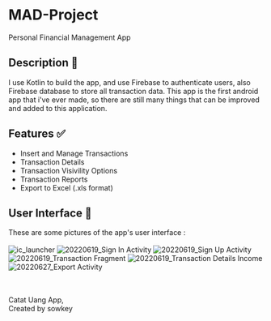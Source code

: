 # MAD-Project
Personal Financial Management App

## Description :memo:
I use Kotlin to build the app, and use Firebase to authenticate users, also Firebase database to store all transaction data. This app is the first android app that i've ever made, so there are still many things that can be improved and added to this application.
## Features :white_check_mark:
* Insert and Manage Transactions
* Transaction Details
* Transaction Visivility Options
* Transaction Reports
* Export to Excel (.xls format)
## User Interface :iphone:
These are some pictures of the app's user interface :<br /><br />
![ic_launcher](https://github.com/it21386954/MAD-Project/assets/99165392/390cad54-90ba-4583-9dcb-93b949ea3b59)
![20220619_Sign In Activity](https://github.com/it21386954/MAD-Project/assets/99165392/0ed660e1-8d6d-4fa1-967b-be9e14e24a99)
![20220619_Sign Up Activity](https://github.com/it21386954/MAD-Project/assets/99165392/a3b6904f-e9c7-4073-839f-4681d0ef304d)
![20220619_Transaction Fragment](https://github.com/it21386954/MAD-Project/assets/99165392/f4bf4532-02a5-4efe-85c5-8335444c7cfb)
![20220619_Transaction Details Income](https://github.com/it21386954/MAD-Project/assets/99165392/615c78f2-8246-4e0c-a110-0b606c83c62a)
![20220627_Export Activity](https://github.com/it21386954/MAD-Project/assets/99165392/bee3bb67-d9fd-4a77-8458-6b4dc816688d)

<br /><br />
Catat Uang App,<br />
Created by sowkey

